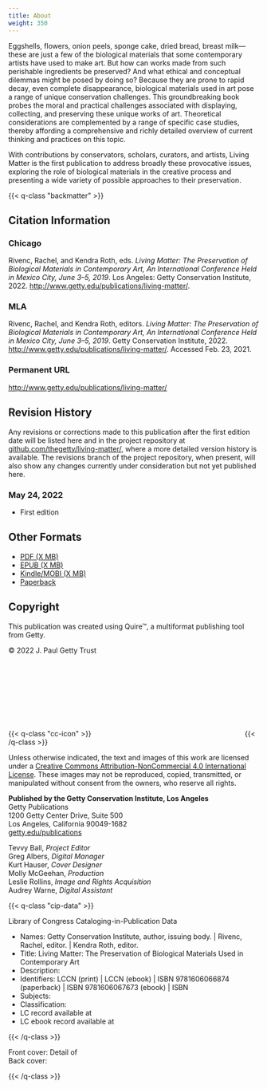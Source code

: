 ```yaml
---
title: About
weight: 350
---
```


Eggshells, flowers, onion peels, sponge cake, dried bread, breast milk—these are just a few of the biological materials that some contemporary artists have used to make art. But how can works made from such perishable ingredients be preserved? And what ethical and conceptual dilemmas might be posed by doing so?
Because they are prone to rapid decay, even complete disappearance, biological materials used in art pose a range of unique conservation challenges. This groundbreaking book probes the moral and practical challenges associated with displaying, collecting, and preserving these unique works of art. Theoretical considerations are complemented by a range of specific case studies, thereby affording a comprehensive and richly detailed overview of current thinking and practices on this topic.

With contributions by conservators, scholars, curators, and artists, Living Matter is the first publication to address broadly these provocative issues, exploring the role of biological materials in the creative process and presenting a wide variety of possible approaches to their preservation.

{{< q-class "backmatter" >}}

## Citation Information

### Chicago

Rivenc, Rachel, and Kendra Roth, eds. *Living Matter: The Preservation of Biological Materials in Contemporary Art, An International Conference Held in Mexico City, June 3–5, 2019*. Los Angeles: Getty Conservation Institute, 2022. http://www.getty.edu/publications/living-matter/.

### MLA

Rivenc, Rachel, and Kendra Roth, editors. *Living Matter: The Preservation of Biological Materials in Contemporary Art, An International Conference Held in Mexico City, June 3–5, 2019*. Getty Conservation Institute, 2022. http://www.getty.edu/publications/living-matter/. Accessed <span class="cite-current-date">Feb. 23, 2021</span>.

### Permanent URL

http://www.getty.edu/publications/living-matter/

## Revision History

Any revisions or corrections made to this publication after the first edition date will be listed here and in the project repository at [github.com/thegetty/living-matter/](https://github.com/thegetty/living-matter/), where a more detailed version history is available. The revisions branch of the project repository, when present, will also show any changes currently under consideration but not yet published here.

### May 24, 2022

  - First edition

## Other Formats

  - [PDF (X MB)](/downloads/output.pdf)
  - [EPUB (X MB)](/downloads/output.epub)
  - [Kindle/MOBI (X MB)](/downloads/oputput.mobi)
  - [Paperback](#)

## Copyright

This publication was created using Quire™, a multiformat publishing tool from Getty.

© 2022 J. Paul Getty Trust

{{< q-class "cc-icon" >}}
<svg class="quire-copyright__icon">
<switch>
  <use xlink:href="#cc"></use>
</switch>
<switch>
  <use xlink:href="#cc-by"></use>
</switch>
<switch>
  <use xlink:href="#cc-by-nc"></use>
  <foreignObject width="135" height="30">
      <img src="../img/icons/cc-by-nc.png" alt="CC BY-NC" />
  </foreignObject>
</switch>
</svg>
{{< /q-class >}}

Unless otherwise indicated, the text and images of this work are licensed under a [Creative Commons Attribution-NonCommercial 4.0 International License](https://creativecommons.org/licenses/by-nc/4.0/). These images may not be reproduced, copied, transmitted, or manipulated without consent from the owners, who reserve all rights.

**Published by the Getty Conservation Institute, Los Angeles**<br />
Getty Publications<br />
1200 Getty Center Drive, Suite 500<br />
Los Angeles, California 90049-1682<br />
[getty.edu/publications](http://www.getty.edu/publications/)<br />

Tevvy Ball, *Project Editor*<br />
Greg Albers, *Digital Manager*<br />
Kurt Hauser, *Cover Designer*<br />
Molly McGeehan, *Production*<br />
Leslie Rollins, *Image and Rights Acquisition*<br />
Audrey Warne, *Digital Assistant*<br />

{{< q-class "cip-data" >}}

Library of Congress Cataloging-in-Publication Data

- Names: Getty Conservation Institute, author, issuing body. | Rivenc, Rachel,
   editor. | Kendra Roth, editor.
- Title: Living Matter: The Preservation of Biological Materials Used in Contemporary Art
- Description:
- Identifiers: LCCN (print) | LCCN (ebook) | ISBN
   9781606066874 (paperback) | ISBN 9781606067673 (ebook) | ISBN
- Subjects:
- Classification:
- LC record available at
- LC ebook record available at

{{< /q-class >}}

Front cover: Detail of <br />
Back cover:

{{< /q-class >}}
